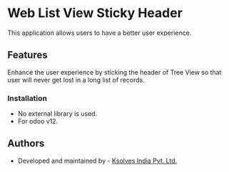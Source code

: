 # Web List View Sticky Header

This application allows users to have a better user experience.

## Features

Enhance the user experience by sticking the header of Tree View so that user will never get lost in a long list of records.

### Installation

-   No external library is used.
-   For odoo v12.

## Authors

-   Developed and maintained by - [Ksolves India Pvt. Ltd.](https://www.ksolves.com/)

